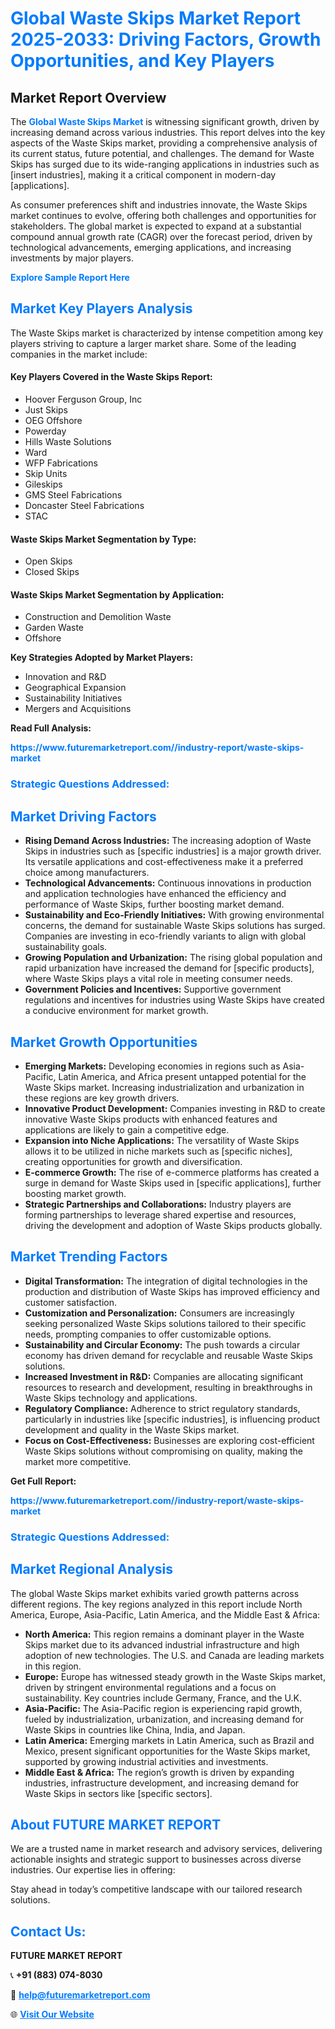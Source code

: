 <h1 style="color: #007BFF;">Global Waste Skips Market Report 2025-2033: Driving Factors, Growth Opportunities, and Key Players</h1>

<section id="overview">
<h2>Market Report Overview</h2>
<p>The <a href="https://www.futuremarketreport.com//industry-report/waste-skips-market" style="color: #007BFF; text-decoration: none;"><strong>Global Waste Skips Market</strong></a> is witnessing significant growth, driven by increasing demand across various industries. This report delves into the key aspects of the Waste Skips market, providing a comprehensive analysis of its current status, future potential, and challenges. The demand for Waste Skips has surged due to its wide-ranging applications in industries such as [insert industries], making it a critical component in modern-day [applications].</p>
<p>As consumer preferences shift and industries innovate, the Waste Skips market continues to evolve, offering both challenges and opportunities for stakeholders. The global market is expected to expand at a substantial compound annual growth rate (CAGR) over the forecast period, driven by technological advancements, emerging applications, and increasing investments by major players.</p>
</section>

<section id="overview">
<p><a href="https://www.futuremarketreport.com//request-sample/reportId=48724" style="color: #007BFF; text-decoration: none;"><strong>Explore Sample Report Here</strong></a></p>
</section>

<section id="key-players">
<h2 style="color: #007BFF;">Market Key Players Analysis</h2>
<p>The Waste Skips market is characterized by intense competition among key players striving to capture a larger market share. Some of the leading companies in the market include:</p>
<h4>Key Players Covered in the Waste Skips Report:</h4>
<ul><li>Hoover Ferguson Group, Inc</li><li>Just Skips</li><li>OEG Offshore</li><li>Powerday</li><li>Hills Waste Solutions</li><li>Ward</li><li>WFP Fabrications</li><li>Skip Units</li><li>Gileskips</li><li>GMS Steel Fabrications</li><li>Doncaster Steel Fabrications</li><li>STAC</li></ul>
<h4>Waste Skips Market Segmentation by Type:</h4>
<ul><li>Open Skips</li><li>Closed Skips</li></ul>

<h4>Waste Skips Market Segmentation by Application:</h4>
<ul><li>Construction and Demolition Waste</li><li>Garden Waste</li><li>Offshore</li></ul>
<p><strong>Key Strategies Adopted by Market Players:</strong></p>
<ul>
<li>Innovation and R&D</li>
<li>Geographical Expansion</li>
<li>Sustainability Initiatives</li>
<li>Mergers and Acquisitions</li>
</ul>
</section>

<section>
<p><strong>Read Full Analysis: </strong></p><a href="https://www.futuremarketreport.com//industry-report/waste-skips-market" style="color: #007BFF; text-decoration: none;"><strong>https://www.futuremarketreport.com//industry-report/waste-skips-market</strong></a>
<h3 style="color: #007BFF;">Strategic Questions Addressed:</h3>
</section>

<section id="driving-factors">
<h2 style="color: #007BFF;">Market Driving Factors</h2>
<ul>
<li><strong>Rising Demand Across Industries:</strong> The increasing adoption of Waste Skips in industries such as [specific industries] is a major growth driver. Its versatile applications and cost-effectiveness make it a preferred choice among manufacturers.</li>
<li><strong>Technological Advancements:</strong> Continuous innovations in production and application technologies have enhanced the efficiency and performance of Waste Skips, further boosting market demand.</li>
<li><strong>Sustainability and Eco-Friendly Initiatives:</strong> With growing environmental concerns, the demand for sustainable Waste Skips solutions has surged. Companies are investing in eco-friendly variants to align with global sustainability goals.</li>
<li><strong>Growing Population and Urbanization:</strong> The rising global population and rapid urbanization have increased the demand for [specific products], where Waste Skips plays a vital role in meeting consumer needs.</li>
<li><strong>Government Policies and Incentives:</strong> Supportive government regulations and incentives for industries using Waste Skips have created a conducive environment for market growth.</li>
</ul>
</section>

<section id="growth-opportunities">
<h2 style="color: #007BFF;">Market Growth Opportunities</h2>
<ul>
<li><strong>Emerging Markets:</strong> Developing economies in regions such as Asia-Pacific, Latin America, and Africa present untapped potential for the Waste Skips market. Increasing industrialization and urbanization in these regions are key growth drivers.</li>
<li><strong>Innovative Product Development:</strong> Companies investing in R&D to create innovative Waste Skips products with enhanced features and applications are likely to gain a competitive edge.</li>
<li><strong>Expansion into Niche Applications:</strong> The versatility of Waste Skips allows it to be utilized in niche markets such as [specific niches], creating opportunities for growth and diversification.</li>
<li><strong>E-commerce Growth:</strong> The rise of e-commerce platforms has created a surge in demand for Waste Skips used in [specific applications], further boosting market growth.</li>
<li><strong>Strategic Partnerships and Collaborations:</strong> Industry players are forming partnerships to leverage shared expertise and resources, driving the development and adoption of Waste Skips products globally.</li>
</ul>
</section>

<section id="trending-factors">
<h2 style="color: #007BFF;">Market Trending Factors</h2>
<ul>
<li><strong>Digital Transformation:</strong> The integration of digital technologies in the production and distribution of Waste Skips has improved efficiency and customer satisfaction.</li>
<li><strong>Customization and Personalization:</strong> Consumers are increasingly seeking personalized Waste Skips solutions tailored to their specific needs, prompting companies to offer customizable options.</li>
<li><strong>Sustainability and Circular Economy:</strong> The push towards a circular economy has driven demand for recyclable and reusable Waste Skips solutions.</li>
<li><strong>Increased Investment in R&D:</strong> Companies are allocating significant resources to research and development, resulting in breakthroughs in Waste Skips technology and applications.</li>
<li><strong>Regulatory Compliance:</strong> Adherence to strict regulatory standards, particularly in industries like [specific industries], is influencing product development and quality in the Waste Skips market.</li>
<li><strong>Focus on Cost-Effectiveness:</strong> Businesses are exploring cost-efficient Waste Skips solutions without compromising on quality, making the market more competitive.</li>
</ul>
</section>

<section>
<p><strong>Get Full Report: </strong></p><a href="https://www.futuremarketreport.com//industry-report/waste-skips-market" style="color: #007BFF; text-decoration: none;"><strong>https://www.futuremarketreport.com//industry-report/waste-skips-market</strong></a>
<h3 style="color: #007BFF;">Strategic Questions Addressed:</h3>
</section>


<section id="regional-analysis">
<h2 style="color: #007BFF;">Market Regional Analysis</h2>
<p>The global Waste Skips market exhibits varied growth patterns across different regions. The key regions analyzed in this report include North America, Europe, Asia-Pacific, Latin America, and the Middle East & Africa:</p>
<ul>
<li><strong>North America:</strong> This region remains a dominant player in the Waste Skips market due to its advanced industrial infrastructure and high adoption of new technologies. The U.S. and Canada are leading markets in this region.</li>
<li><strong>Europe:</strong> Europe has witnessed steady growth in the Waste Skips market, driven by stringent environmental regulations and a focus on sustainability. Key countries include Germany, France, and the U.K.</li>
<li><strong>Asia-Pacific:</strong> The Asia-Pacific region is experiencing rapid growth, fueled by industrialization, urbanization, and increasing demand for Waste Skips in countries like China, India, and Japan.</li>
<li><strong>Latin America:</strong> Emerging markets in Latin America, such as Brazil and Mexico, present significant opportunities for the Waste Skips market, supported by growing industrial activities and investments.</li>
<li><strong>Middle East & Africa:</strong> The region’s growth is driven by expanding industries, infrastructure development, and increasing demand for Waste Skips in sectors like [specific sectors].</li>
</ul>
</section>

<footer>
<h2 style="color: #007BFF;">About FUTURE MARKET REPORT</h2>
<p>We are a trusted name in market research and advisory services, delivering actionable insights and strategic support to businesses across diverse industries. Our expertise lies in offering:</p>

<p>Stay ahead in today’s competitive landscape with our tailored research solutions.</p>

<h2 style="color: #007BFF;">Contact Us:</h2>
<p><strong>FUTURE MARKET REPORT</strong></p>
<p>📞 <strong>+91 (883) 074-8030</strong></p>
<p>📧 <strong><a href="mailto:help@futuremarketreport.com" style="color: #007BFF;">help@futuremarketreport.com</a></strong></p>
<p>🌐 <strong><a href="https://www.futuremarketreport.com/" style="color: #007BFF;">Visit Our Website</a></strong></p>
</footer>